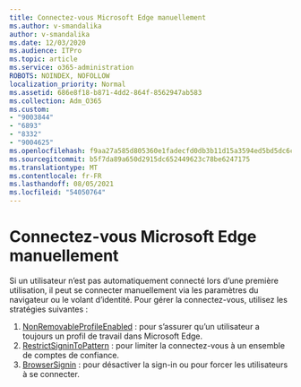 ```yaml
---
title: Connectez-vous Microsoft Edge manuellement
ms.author: v-smandalika
author: v-smandalika
ms.date: 12/03/2020
ms.audience: ITPro
ms.topic: article
ms.service: o365-administration
ROBOTS: NOINDEX, NOFOLLOW
localization_priority: Normal
ms.assetid: 686e8f18-b871-4dd2-864f-8562947ab583
ms.collection: Adm_O365
ms.custom:
- "9003844"
- "6893"
- "8332"
- "9004625"
ms.openlocfilehash: f9aa27a585d805360e1fadecfd0db3b11d15a3594ed5bd5dc6c68cec37a4d6a2
ms.sourcegitcommit: b5f7da89a650d2915dc652449623c78be6247175
ms.translationtype: MT
ms.contentlocale: fr-FR
ms.lasthandoff: 08/05/2021
ms.locfileid: "54050764"
---
```

# <a name="sign-in-to-microsoft-edge-manually"></a>Connectez-vous Microsoft Edge manuellement

Si un utilisateur n’est pas automatiquement connecté lors d’une première utilisation, il peut se connecter manuellement via les paramètres du navigateur ou le volant d’identité. Pour gérer la connectez-vous, utilisez les stratégies suivantes :

1. [NonRemovableProfileEnabled](https://docs.microsoft.com/deployedge/microsoft-edge-policies#nonremovableprofileenabled) : pour s’assurer qu’un utilisateur a toujours un profil de travail dans Microsoft Edge.
2. [RestrictSigninToPattern](https://docs.microsoft.com/deployedge/microsoft-edge-policies#restrictsignintopattern) : pour limiter la connectez-vous à un ensemble de comptes de confiance.
3. [BrowserSignin](https://docs.microsoft.com/deployedge/microsoft-edge-policies#browsersignin) : pour désactiver la sign-in ou pour forcer les utilisateurs à se connecter.

